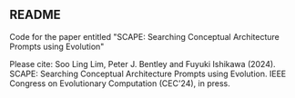 README
------
Code for the paper entitled "SCAPE: Searching Conceptual Architecture Prompts using Evolution"

Please cite:
Soo Ling Lim, Peter J. Bentley and Fuyuki Ishikawa (2024). SCAPE: Searching Conceptual Architecture Prompts using Evolution. IEEE Congress on Evolutionary Computation (CEC'24), in press.
